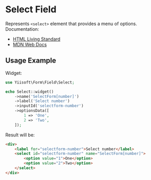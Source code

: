 # Select Field

Represents `<select>` element that provides a menu of options. Documentation:

- [HTML Living Standard](https://html.spec.whatwg.org/multipage/form-elements.html#the-select-element)
- [MDN Web Docs](https://developer.mozilla.org/docs/Web/HTML/Element/select)

## Usage Example

Widget:

```php
use Yiisoft\Form\Field\Select;

echo Select::widget()
    ->name('SelectForm[number]')
    ->label('Select number')
    ->inputId('selectform-number')
    ->optionsData([
        1 => 'One',
        2 => 'Two',
    ]);
```

Result will be:

```html
<div>
    <label for="selectform-number">Select number</label>
    <select id="selectform-number" name="SelectForm[number]">
        <option value="1">One</option>
        <option value="2">Two</option>
    </select>
</div>
```
